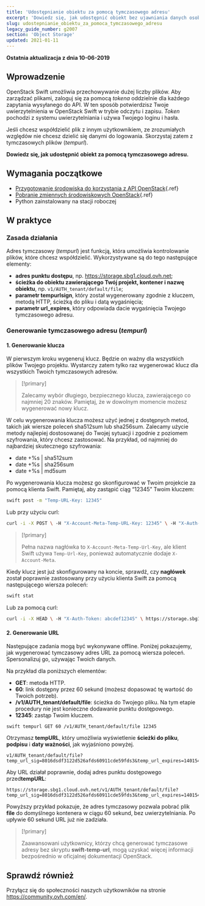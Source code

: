 ```yaml
---
title: 'Udostępnianie obiektu za pomocą tymczasowego adresu'
excerpt: 'Dowiedz się, jak udostępnić obiekt bez ujawniania danych osobowych'
slug: udostepnianie_obiektu_za_pomoca_tymczasowego_adresu
legacy_guide_number: g2007
section: 'Object Storage'
updated: 2021-01-11
---
```


**Ostatnia aktualizacja z dnia 10-06-2019**

## Wprowadzenie 

OpenStack Swift umożliwia przechowywanie dużej liczby plików. Aby zarządzać plikami, zaloguj się za pomocą *tokena* oddzielnie dla każdego zapytania wysyłanego do API. W ten sposób potwierdzisz Twoje uwierzytelnienia w OpenStack Swift w trybie odczytu i zapisu. *Token* pochodzi z systemu uwierzytelniania i używa Twojego loginu i hasła. 

Jeśli chcesz współdzielić plik z innym użytkownikiem, ze zrozumiałych względów nie chcesz dzielić się danymi do logowania. Skorzystaj zatem z tymczasowych plików (*tempurl*).

**Dowiedz się, jak udostępnić obiekt za pomocą tymczasowego adresu.**

## Wymagania początkowe

- [Przygotowanie środowiska do korzystania z API OpenStack](https://docs.ovh.com/pl/public-cloud/prepare_the_environment_for_using_the_openstack_api/){.ref}
- [Pobranie zmiennych środowiskowych OpenStack](https://docs.ovh.com/pl/public-cloud/set-openstack-environment-variables/){.ref}
- Python zainstalowany na stacji roboczej

## W praktyce

### Zasada działania

Adres tymczasowy (*tempurl*) jest funkcją, która umożliwia kontrolowanie plików, które chcesz współdzielić. Wykorzystywane są do tego następujące elementy:

- **adres punktu dostępu**, np. https://storage.sbg1.cloud.ovh.net;
- **ścieżka do obiektu zawierającego Twój projekt, kontener i nazwę obiektu**, np. `v1/AUTH_tenant/default/file`;
- **parametr tempurlsign**, który został wygenerowany zgodnie z kluczem, metodą HTTP, ścieżką do pliku i datą wygaśnięcia;
- **parametr url_expires**, który odpowiada dacie wygaśnięcia Twojego tymczasowego adresu.

### Generowanie tymczasowego adresu (*tempurl*)

#### 1. Generowanie klucza

W pierwszym kroku wygeneruj klucz. Będzie on ważny dla wszystkich plików Twojego projektu. Wystarczy zatem tylko raz wygenerować klucz dla wszystkich Twoich tymczasowych adresów. 

> [!primary]
>
> Zalecamy wybór długiego, bezpiecznego klucza, zawierającego co najmniej 20 znaków.  Pamiętaj, że w dowolnym momencie możesz wygenerować nowy klucz.
> 

W celu wygenerowania klucza możesz użyć jednej z dostępnych metod, takich jak wiersze poleceń sha512sum lub sha256sum. Zalecamy użycie metody najlepiej dostosowanej do Twojej sytuacji i zgodnie z poziomem szyfrowania, który chcesz zastosować. Na przykład, od najmniej do najbardziej skutecznego szyfrowania:

- date +%s | sha512sum
- date +%s | sha256sum
- date +%s | md5sum 

Po wygenerowania klucza możesz go skonfigurować w Twoim projekcie za pomocą klienta Swift. Pamiętaj, aby zastąpić ciąg “12345” Twoim kluczem:

```bash
swift post -m "Temp-URL-Key: 12345"
```

Lub przy użyciu curl:

```bash
curl -i -X POST \ -H "X-Account-Meta-Temp-URL-Key: 12345" \ -H "X-Auth-Token: abcdef12345" \ https://storage.sbg1.cloud.ovh.net/v1/AUTH_ProjectID
```

> [!primary]
>
> Pełna nazwa nagłówka to `X-Account-Meta-Temp-Url-Key`, ale klient Swift używa `Temp-Url-Key`, ponieważ automatycznie dodaje `X-Account-Meta`.
> 

Kiedy klucz jest już skonfigurowany na koncie, sprawdź, czy **nagłówek** został poprawnie zastosowany przy użyciu klienta Swift za pomocą następującego wiersza poleceń:

```bash
swift stat
```

Lub za pomocą curl:

```bash
curl -i -X HEAD \ -H "X-Auth-Token: abcdef12345" \ https://storage.sbg1.cloud.ovh.net/v1/AUTH_ProjectID
```

#### 2. Generowanie URL

Następujące zadania mogą być wykonywane offline. Poniżej pokazujemy, jak wygenerować tymczasowy adres URL za pomocą wiersza poleceń. Spersonalizuj go, używając Twoich danych.

Na przykład dla poniższych elementów:

- **GET**: metoda HTTP.
- **60**: link dostępny przez 60 sekund (możesz dopasować tę wartość do Twoich potrzeb).
- **/v1/AUTH_tenant/default/file**: ścieżka do Twojego pliku. Na tym etapie procedury nie jest konieczne dodawanie punktu dostępowego.
- **12345**: zastąp Twoim kluczem.

```
swift tempurl GET 60 /v1/AUTH_tenant/default/file 12345
```

Otrzymasz **tempURL**, który umożliwia wyświetlenie **ścieżki do pliku**, **podpisu** i **daty ważności**, jak wyjaśniono powyżej.

```
v1/AUTH_tenant/default/file?temp_url_sig=8016dsdf3122d526afds60911cde59fds3&temp_url_expires=1401548543
```

Aby URL działał poprawnie, dodaj adres punktu dostępowego przed**tempURL**:

```
https://storage.sbg1.cloud.ovh.net/v1/AUTH_tenant/default/file?temp_url_sig=8016dsdf3122d526afds60911cde59fds3&temp_url_expires=1401548543
```

Powyższy przykład pokazuje, że adres tymczasowy pozwala pobrać plik **file** do domyślnego kontenera w ciągu 60 sekund, bez uwierzytelniania. Po upływie 60 sekund URL już nie zadziała.

> [!primary]
>
> Zaawansowani użytkownicy, którzy chcą generować tymczasowe adresy bez skryptu **swift-temp-url**, mogą uzyskać więcej informacji bezpośrednio w oficjalnej dokumentacji OpenStack.

## Sprawdź również

Przyłącz się do społeczności naszych użytkowników na stronie <https://community.ovh.com/en/>.
